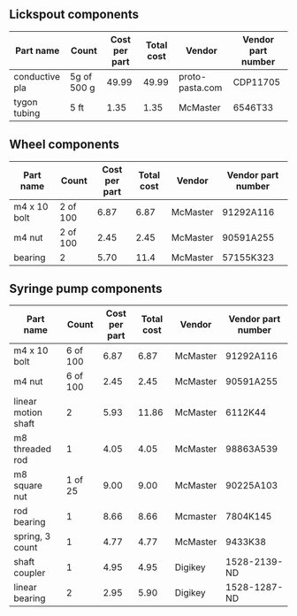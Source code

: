 ## Lickspout components

| Part name      | Count       | Cost per part | Total cost | Vendor          | Vendor part number | 
|----------------|-------------|---------------|------------|-----------------|--------------------| 
| conductive pla | 5g of 500 g | 49.99         | 49.99      | proto-pasta.com | CDP11705           | 
| tygon tubing   | 5 ft        | 1.35          | 1.35       | McMaster        | 6546T33	           | 

## Wheel components

| Part name    | Count    | Cost per part | Total cost | Vendor   | Vendor part number | 
|--------------|----------|---------------|------------|----------|--------------------| 
| m4 x 10 bolt | 2 of 100 | 6.87          | 6.87       | McMaster | 91292A116          | 
| m4 nut       | 2 of 100 | 2.45          | 2.45       | McMaster | 90591A255          | 
| bearing      | 2        | 5.70          | 11.4       | McMaster | 57155K323          | 

## Syringe pump components

| Part name           | Count    | Cost per part | Total cost | Vendor   | Vendor part number | 
|---------------------|----------|---------------|------------|----------|--------------------| 
| m4 x 10 bolt        | 6 of 100 | 6.87          | 6.87       | McMaster | 91292A116          | 
| m4 nut              | 6 of 100 | 2.45          | 2.45       | McMaster | 90591A255          | 
| linear motion shaft | 2        | 5.93          | 11.86      | McMaster | 6112K44            | 
| m8 threaded rod     | 1        | 4.05          | 4.05       | McMaster | 98863A539          | 
| m8 square nut       | 1 of 25  | 9.00          | 9.00       | McMaster | 90225A103          | 
| rod bearing         | 1        | 8.66          | 8.66       | Mcmaster | 7804K145           | 
| spring, 3 count     | 1        | 4.77          | 4.77       | McMaster | 9433K38            | 
| shaft coupler       | 1        | 4.95          | 4.95       | Digikey  | 1528-2139-ND       | 
| linear bearing      | 2        | 2.95          | 5.90       | Digikey  | 1528-1287-ND       | 
